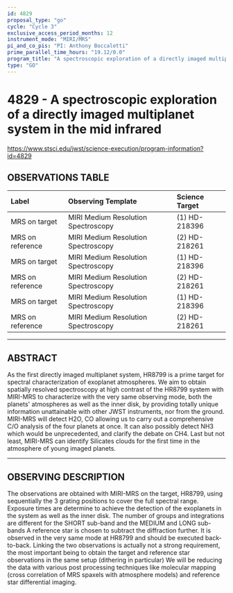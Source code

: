 ```yaml
---
id: 4829
proposal_type: "go"
cycle: "Cycle 3"
exclusive_access_period_months: 12
instrument_mode: "MIRI/MRS"
pi_and_co_pis: "PI: Anthony Boccaletti"
prime_parallel_time_hours: "19.12/0.0"
program_title: "A spectroscopic exploration of a directly imaged multiplanet system in the mid infrared"
type: "GO"
---
```

# 4829 - A spectroscopic exploration of a directly imaged multiplanet system in the mid infrared
https://www.stsci.edu/jwst/science-execution/program-information?id=4829
## OBSERVATIONS TABLE
| Label             | Observing Template               | Science Target |
| :---------------- | :------------------------------- | :------------- |
| MRS on target     | MIRI Medium Resolution Spectroscopy | (1) HD-218396  |
| MRS on reference  | MIRI Medium Resolution Spectroscopy | (2) HD-218261  |
| MRS on target     | MIRI Medium Resolution Spectroscopy | (1) HD-218396  |
| MRS on reference  | MIRI Medium Resolution Spectroscopy | (2) HD-218261  |
| MRS on target     | MIRI Medium Resolution Spectroscopy | (1) HD-218396  |
| MRS on reference  | MIRI Medium Resolution Spectroscopy | (2) HD-218261  |

---

## ABSTRACT

As the first directly imaged multiplanet system, HR8799 is a prime target for spectral characterization of exoplanet atmospheres. We aim to obtain spatially resolved spectroscopy at high contrast of the HR8799 system with MIRI-MRS to characterize with the very same observing mode, both the planets' atmospheres as well as the inner disk, by providing totally unique information unattainable with other JWST instruments, nor from the ground. MIRI-MRS will detect H2O, CO allowing us to carry out a comprehensive C/O analysis of the four planets at once. It can also possibly detect NH3 which would be unprecedented, and clarify the debate on CH4. Last but not least, MIRI-MRS can identify Silicates clouds for the first time in the atmosphere of young imaged planets.

---

## OBSERVING DESCRIPTION

The observations are obtained with MIRI-MRS on the target, HR8799, using sequentially the 3 grating positions to cover the full spectral range. Exposure times are determine to achieve the detection of the exoplanets in the system as well as the inner disk. The number of groups and integrations are different for the SHORT sub-band and the MEDIUM and LONG sub-bands
A reference star is chosen to subtract the diffraction further. It is observed in the very same mode at HR8799 and should be executed back-to-back. Linking the two observations is actually not a strong requirement, the most important being to obtain the target and reference star observations in the same setup (dithering in particular)
We will be reducing the data with various post processing techniques like molecular mapping (cross correlation of MRS spaxels with atmosphere models) and reference star differential imaging.
